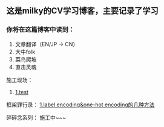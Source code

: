 ## 这是milky的CV学习博客，主要记录了学习
### 你将在这篇博客中读到：
1. 文章翻译（EN/JP -> CN）
2. 大牛folk
3. 菜鸟爬坡
4. 直击灵魂



施工现场：
1. [1.test](test.md)




框架罪行录：
[1.label encoding&one-hot encoding的几种方法](训练前1.md)


碎碎念系列：
施工中~~~
